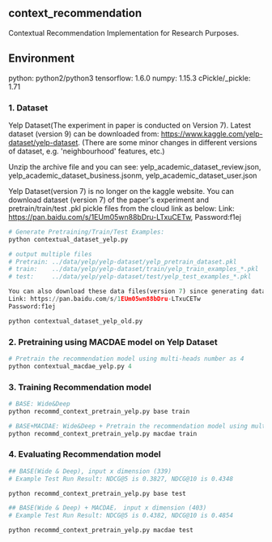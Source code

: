 ## context_recommendation
Contextual Recommendation Implementation for Research Purposes.

## Environment
python: python2/python3
tensorflow: 1.6.0
numpy: 1.15.3
cPickle/_pickle: 1.71

### 1. Dataset
Yelp Dataset(The experiment in paper is conducted on Version 7).
Latest dataset (version 9) can be downloaded from: https://www.kaggle.com/yelp-dataset/yelp-dataset.  (There are some minor changes in different versions of dataset, e.g. 'neighbourhood' features, etc.)

Unzip the archive file and you can see: yelp_academic_dataset_review.json, yelp_academic_dataset_business.jsonm, yelp_academic_dataset_user.json

Yelp Dataset(version 7) is no longer on the kaggle website. You can download dataset (version 7) of the paper's experiment and pretrain/train/test .pkl pickle files from the cloud link as below: 
Link: https://pan.baidu.com/s/1EUm05wn88bDru-LTxuCETw, Password:f1ej

``` python
# Generate Pretraining/Train/Test Examples:
python contextual_dataset_yelp.py

# output multiple files 
# Pretrain: ../data/yelp/yelp-dataset/yelp_pretrain_dataset.pkl
# train:    ../data/yelp/yelp-dataset/train/yelp_train_examples_*.pkl   * is the 1-10
# test:     ../data/yelp/yelp-dataset/test/yelp_test_examples_*.pkl     * is the 1-2

You can also download these data files(version 7) since generating dataset is time-consuming.
Link: https://pan.baidu.com/s/1EUm05wn88bDru-LTxuCETw
Password:f1ej

python contextual_dataset_yelp_old.py
```

### 2. Pretraining using MACDAE model on Yelp Dataset
``` python
# Pretrain the recommendation model using multi-heads number as 4
python contextual_macdae_yelp.py 4
```

### 3. Training Recommendation model
``` python
# BASE: Wide&Deep
python recommd_context_pretrain_yelp.py base train

# BASE+MACDAE: Wide&Deep + Pretrain the recommendation model using multi-heads number as 4
python recommd_context_pretrain_yelp.py macdae train
```

### 4. Evaluating Recommendation model
``` python
## BASE(Wide & Deep), input x dimension (339)
# Example Test Run Result: NDCG@5 is 0.3827, NDCG@10 is 0.4348

python recommd_context_pretrain_yelp.py base test

## BASE(Wide & Deep) + MACDAE， input x dimension (403)
# Example Test Run Result: NDCG@5 is 0.4382, NDCG@10 is 0.4854

python recommd_context_pretrain_yelp.py macdae test

```
